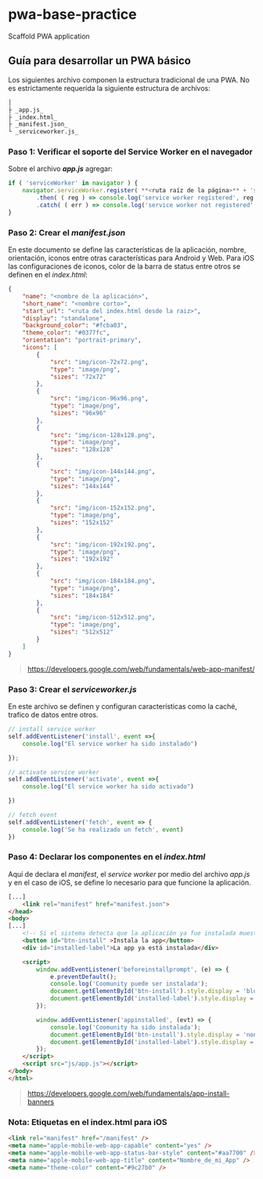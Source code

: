 # pwa-base-practice
Scaffold PWA application 

## Guía para desarrollar un PWA básico
Los siguientes archivo componen la estructura tradicional de una PWA. No es estrictamente requerida la siguiente estructura de archivos:
```bash
│ 
├ _app.js_
├ _index.html_
├ _manifest.json_
└ _serviceworker.js_
```
### Paso 1: Verificar el soporte del Service Worker en el navegador
Sobre el archivo **_app.js_** agregar:

```javascript
if ( 'serviceWorker' in navigator ) {
    navigator.serviceWorker.register( **<ruta raíz de la página>** + 'serviceworker.js')
        .then( ( reg ) => console.log('service worker registered', reg ))
        .catch( ( err ) => console.log('service worker not registered', err ));
}
```

### Paso 2: Crear el _manifest.json_
En este documento se define las características de la aplicación, nombre, orientación, iconos entre otras características para Android y Web. Para iOS las configuraciones de iconos, color de la barra de status entre otros se definen en el _index.html_:

```json
{
    "name": "<nombre de la aplicación>",
    "short_name": "<nombre corto>",
    "start_url": "<ruta del index.html desde la raiz>",
    "display": "standalone",
    "background_color": "#fcba03",
    "theme_color": "#0377fc",
    "orientation": "portrait-primary",
    "icons": [
        {
            "src": "img/icon-72x72.png",
            "type": "image/png",
            "sizes": "72x72"
        },
        {
            "src": "img/icon-96x96.png",
            "type": "image/png",
            "sizes": "96x96"
        },
        {
            "src": "img/icon-128x128.png",
            "type": "image/png",
            "sizes": "128x128"
        },
        {
            "src": "img/icon-144x144.png",
            "type": "image/png",
            "sizes": "144x144"
        },
        {
            "src": "img/icon-152x152.png",
            "type": "image/png",
            "sizes": "152x152"
        },
        {
            "src": "img/icon-192x192.png",
            "type": "image/png",
            "sizes": "192x192"
        },
        {
            "src": "img/icon-184x184.png",
            "type": "image/png",
            "sizes": "184x184"
        },
        {
            "src": "img/icon-512x512.png",
            "type": "image/png",
            "sizes": "512x512"
        }
    ]
}
```
> https://developers.google.com/web/fundamentals/web-app-manifest/

### Paso 3: Crear el _serviceworker.js_
En este archivo se definen y configuran características como la caché, trafico de datos entre otros.

```javascript
// install service worker
self.addEventListener('install', event =>{
    console.log("El service worker ha sido instalado")

});

// activate service worker
self.addEventListener('activate', event =>{
    console.log("El service worker ha sido activado")

})

// fetch event
self.addEventListener('fetch', event => {
    console.log('Se ha realizado un fetch', event)
})
```

### Paso 4: Declarar los componentes en el _index.html_
Aquí de declara el _manifest_, el _service worker_ por medio del archivo _app.js_ y en el caso de iOS, se define lo necesario para que funcione la aplicación.

```html
[...]
    <link rel="manifest" href="manifest.json">
</head>
<body>
[...]
    <!-- Si el sistema detecta que la aplicación ya fue instalada muestra una de los siguientes elementos-->
    <button id="btn-install" >Instala la app</button>
    <div id="installed-label">La app ya está instalada</div>

    <script>
        window.addEventListener('beforeinstallprompt', (e) => {
            e.preventDefault();
            console.log('Coomunity puede ser instalada');
            document.getElementById('btn-install').style.display = 'block'
            document.getElementById('installed-label').style.display = 'none'
        });

        window.addEventListener('appinstalled', (evt) => {
            console.log('Coomunity ha sido instalada');
            document.getElementById('btn-install').style.display = 'none'
            document.getElementById('installed-label').style.display = 'block'
        });
    </script>
    <script src="js/app.js"></script>
</body>
</html>
```
> https://developers.google.com/web/fundamentals/app-install-banners

### Nota: Etiquetas en el index.html para iOS

```html
<link rel="manifest" href="/manifest" />
<meta name="apple-mobile-web-app-capable" content="yes" />
<meta name="apple-mobile-web-app-status-bar-style" content="#aa7700" />
<meta name="apple-mobile-web-app-title" content="Nombre_de_mi_App" />
<meta name="theme-color" content="#9c27b0" />
```
